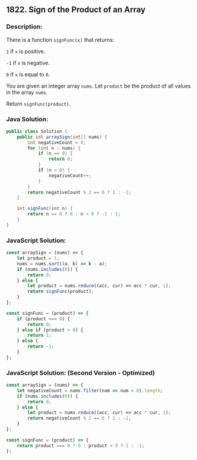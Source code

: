 
## 1822. Sign of the Product of an Array

### Description:
There is a function ```signFunc(x)``` that returns:

```1``` if ```x``` is positive.

```-1``` if ```x``` is negative.

```0``` if ```x``` is equal to ```0```.

You are given an integer array ```nums```. Let ```product``` be the product of all values in the array ```nums```.

Return ```signFunc(product)```.


### Java Solution:
```Java
public class Solution {
    public int arraySign(int[] nums) {
        int negativeCount = 0;
        for (int n : nums) {
            if (n == 0) {
                return 0;
            }
            if (n < 0) {
                negativeCount++;
            }
        }
        return negativeCount % 2 == 0 ? 1 : -1;
    }

    int signFunc(int n) {
        return n == 0 ? 0 : n < 0 ? -1 : 1;
    }
}
```

### JavaScript Solution:
```JavaScript
const arraySign = (nums) => {
    let product = 1;
    nums = nums.sort((a, b) => b - a);
    if (nums.includes(0)) {
        return 0;
    } else {
        let product = nums.reduce((acc, cur) => acc * cur, 1);
        return signFunc(product);
    }
};

const signFunc = (product) => {
    if (product === 0) {
        return 0;
    } else if (product > 0) {
        return 1;
    } else {
        return -1;
    }
};
```

### JavaScript Solution: (Second Version - Optimized)
```JavaScript
const arraySign = (nums) => {
    let negativeCount = nums.filter(num => num < 0).length;
    if (nums.includes(0)) {
        return 0;
    } else {
        let product = nums.reduce((acc, cur) => acc * cur, 1);
        return negativeCount % 2 == 0 ? 1 : -1;
    }
};

const signFunc = (product) => {
    return product === 0 ? 0 : product > 0 ? 1 : -1;
};

```